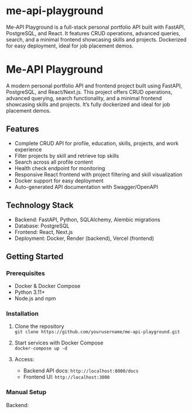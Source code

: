 # me-api-playground
Me-API Playground is a full-stack personal portfolio API built with FastAPI, PostgreSQL, and React. It features CRUD operations, advanced queries, search, and a minimal frontend showcasing skills and projects. Dockerized for easy deployment, ideal for job placement demos.
# Me-API Playground

A modern personal portfolio API and frontend project built using FastAPI, PostgreSQL, and React/Next.js. This project offers CRUD operations, advanced querying, search functionality, and a minimal frontend showcasing skills and projects. It’s fully dockerized and ideal for job placement demos.

## Features

- Complete CRUD API for profile, education, skills, projects, and work experience
- Filter projects by skill and retrieve top skills
- Search across all profile content
- Health check endpoint for monitoring
- Responsive React frontend with project filtering and skill visualization
- Docker support for easy deployment
- Auto-generated API documentation with Swagger/OpenAPI

## Technology Stack

- Backend: FastAPI, Python, SQLAlchemy, Alembic migrations
- Database: PostgreSQL
- Frontend: React, Next.js
- Deployment: Docker, Render (backend), Vercel (frontend)

## Getting Started

### Prerequisites

- Docker & Docker Compose
- Python 3.11+
- Node.js and npm

### Installation

1. Clone the repository  
   `git clone https://github.com/yourusername/me-api-playground.git`

2. Start services with Docker Compose  
   `docker-compose up -d`

3. Access:  
   - Backend API docs: `http://localhost:8000/docs`  
   - Frontend UI: `http://localhost:3000`

### Manual Setup

Backend:
